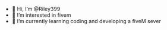 - 👋 Hi, I’m @Riley399
- 👀 I’m interested in fivem
- 🌱 I’m currently learning coding and developing a fiveM sever


<!---
Riley399/Riley399 is a ✨ special ✨ repository because its `README.md` (this file) appears on your GitHub profile.
You can click the Preview link to take a look at your changes.
--->
